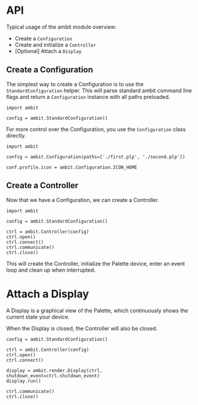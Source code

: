# API

Typical usage of the ambit module overview:

 * Create a `Configuration`
 * Create and initialize a `Controller`
 * [Optional] Attach a `Display`

## Create a Configuration

The simplest way to create a Configuration is to use the
`StandardConfiguration` helper. This will parse standard
ambit command line flags and return a `Configuration`
instance with all paths preloaded.

```
import ambit

config = ambit.StandardConfiguration()
```

For more control over the Configuration, you use the
`Configuration` class directly.

```
import ambit

config = ambit.Configuration(paths=['./first.plp', './second.plp'])

conf.profile.icon = ambit.Configuration.ICON_HOME
```

## Create a Controller

Now that we have a Configuration, we can create a Controller.

```
import ambit

config = ambit.StandardConfiguration()

ctrl = ambit.Controller(config)
ctrl.open()
ctrl.connect()
ctrl.communicate()
ctrl.close()
```

This will create the Controller, initialize the Palette device,
enter an event loop and clean up when interrupted.

# Attach a Display

A Display is a graphical view of the Palette, which
continuously shows the current state your device.

When the Display is closed, the Controller will also be closed.

```
config = ambit.StandardConfiguration()

ctrl = ambit.Controller(config)
ctrl.open()
ctrl.connect()

display = ambit.render.Display(ctrl, shutdown_event=ctrl.shutdown_event)
display.run()

ctrl.communicate()
ctrl.close()
```
